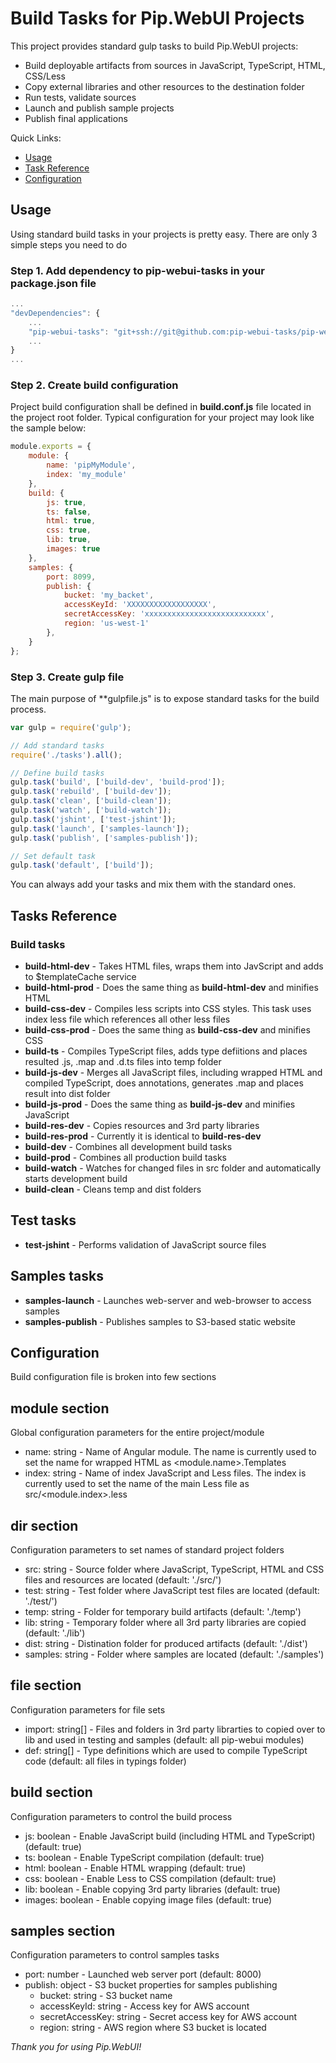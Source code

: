 # Build Tasks for Pip.WebUI Projects

This project provides standard gulp tasks to build Pip.WebUI projects:

* Build deployable artifacts from sources in JavaScript, TypeScript, HTML, CSS/Less 
* Copy external libraries and other resources to the destination folder
* Run tests, validate sources
* Launch and publish sample projects
* Publish final applications

Quick Links:

* [Usage](#usage)
* [Task Reference](#tasks)
* [Configuration](#config)

## <a name="usage"></a> Usage

Using standard build tasks in your projects is pretty easy. There are only 3 simple steps you need to do

### Step 1. Add dependency to pip-webui-tasks in your package.json file

```js
...
"devDependencies": {
    ...
    "pip-webui-tasks": "git+ssh://git@github.com:pip-webui-tasks/pip-webui-tasks.git#master"
    ...
}
...
```

### Step 2. Create build configuration

Project build configuration shall be defined in **build.conf.js** file located in the project root folder.
Typical configuration for your project may look like the sample below:

```js
module.exports = {
    module: { 
        name: 'pipMyModule',
        index: 'my_module'
    },
    build: {
        js: true,
        ts: false,
        html: true,
        css: true,
        lib: true,
        images: true
    },
    samples: {
        port: 8099,
        publish: {
            bucket: 'my_backet',
            accessKeyId: 'XXXXXXXXXXXXXXXXXX',
            secretAccessKey: 'xxxxxxxxxxxxxxxxxxxxxxxxxxx',
            region: 'us-west-1'
        },
    }
};
```

### Step 3. Create gulp file

The main purpose of **gulpfile.js" is to expose standard tasks for the build process.

```js
var gulp = require('gulp');

// Add standard tasks    
require('./tasks').all();

// Define build tasks        
gulp.task('build', ['build-dev', 'build-prod']);
gulp.task('rebuild', ['build-dev']);
gulp.task('clean', ['build-clean']);
gulp.task('watch', ['build-watch']);
gulp.task('jshint', ['test-jshint']);
gulp.task('launch', ['samples-launch']);
gulp.task('publish', ['samples-publish']);

// Set default task
gulp.task('default', ['build']);
```

You can always add your tasks and mix them with the standard ones.

## <a name="tasks"></a> Tasks Reference

### Build tasks

- **build-html-dev** - Takes HTML files, wraps them into JavScript and adds to $templateCache service
- **build-html-prod** - Does the same thing as **build-html-dev** and minifies HTML
- **build-css-dev** - Compiles less scripts into CSS styles. This task uses index less file which references all other less files
- **build-css-prod** - Does the same thing as **build-css-dev** and minifies CSS 
- **build-ts** - Compiles TypeScript files, adds type defiitions and places resulted .js, .map and .d.ts files into temp folder
- **build-js-dev** - Merges all JavaScript files, including wrapped HTML and compiled TypeScript, does annotations, generates .map and places result into dist folder  
- **build-js-prod** - Does the same thing as **build-js-dev** and minifies JavaScript
- **build-res-dev** - Copies resources and 3rd party libraries
- **build-res-prod** - Currently it is identical to **build-res-dev**
- **build-dev** - Combines all development build tasks
- **build-prod** - Combines all production build tasks
- **build-watch** - Watches for changed files in src folder and automatically starts development build
- **build-clean** - Cleans temp and dist folders

## Test tasks

- **test-jshint** - Performs validation of JavaScript source files

## Samples tasks

- **samples-launch** - Launches web-server and web-browser to access samples
- **samples-publish** - Publishes samples to S3-based static website

## <a name="config"></a> Configuration

Build configuration file is broken into few sections

## module section 

Global configuration parameters for the entire project/module
- name: string - Name of Angular module. The name is currently used to set the name for wrapped HTML as &lt;module.name&gt;.Templates
- index: string - Name of index JavaScript and Less files. The index is currently used to set the name of the main Less file as src/&lt;module.index&gt;.less

## dir section

Configuration parameters to set names of standard project folders
- src: string - Source folder where JavaScript, TypeScript, HTML and CSS files and resources are located (default: './src/')
- test: string - Test folder where JavaScript test files are located (default: './test/')
- temp: string - Folder for temporary build artifacts (default: './temp')
- lib: string - Temporary folder where all 3rd party libraries are copied (default: './lib')
- dist: string - Distination folder for produced artifacts (default: './dist')
- samples: string - Folder where samples are located (default: './samples') 

## file section

Configuration parameters for file sets
- import: string[] - Files and folders in 3rd party librarties to copied over to lib and used in testing and samples (default: all pip-webui modules)
- def: string[] - Type definitions which are used to compile TypeScript code (default: all files in typings folder)

## build section

Configuration parameters to control the build process
- js: boolean - Enable JavaScript build (including HTML and TypeScript) (default: true)
- ts: boolean - Enable TypeScript compilation (default: true)
- html: boolean - Enable HTML wrapping (default: true)
- css: boolean - Enable Less to CSS compilation (default: true)
- lib: boolean - Enable copying 3rd party libraries (default: true)
- images: boolean - Enable copying image files (default: true)

## samples section

Configuration parameters to control samples tasks
- port: number - Launched web server port (default: 8000)
- publish: object - S3 bucket properties for samples publishing
  - bucket: string - S3 bucket name
  - accessKeyId: string - Access key for AWS account
  - secretAccessKey: string - Secret access key for AWS account
  - region: string - AWS region where S3 bucket is located

*Thank you for using Pip.WebUI!*